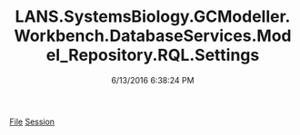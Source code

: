 ﻿---
title: LANS.SystemsBiology.GCModeller.Workbench.DatabaseServices.Model_Repository.RQL.Settings
date: 6/13/2016 6:38:24 PM
---

[File](T-LANS.SystemsBiology.GCModeller.Workbench.DatabaseServices.Model_Repository.RQL.Settings.File.html)
[Session](T-LANS.SystemsBiology.GCModeller.Workbench.DatabaseServices.Model_Repository.RQL.Settings.Session.html)
